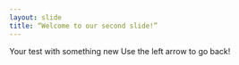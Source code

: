 ```yaml
---
layout: slide
title: “Welcome to our second slide!”
---
```

Your test with something new
Use the left arrow to go back!
